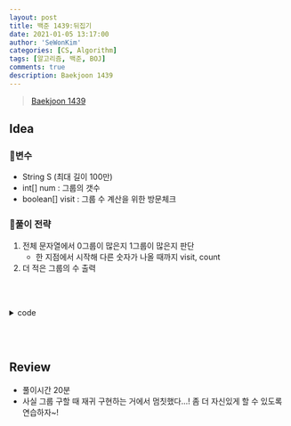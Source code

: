 ```yaml
---
layout: post
title: 백준 1439:뒤집기
date: 2021-01-05 13:17:00
author: 'SeWonKim'
categories: [CS, Algorithm]
tags: [알고리즘, 백준, BOJ]
comments: true
description: Baekjoon 1439
---
```


> [Baekjoon 1439](https://www.acmicpc.net/problem/1439)

## Idea

### 🥚변수

- String S (최대 길이 100만)
- int[] num : 그룹의 갯수
- boolean[] visit : 그룹 수 계산을 위한 방문체크

### 🍳풀이 전략

1. 전체 문자열에서 0그룹이 많은지 1그룹이 많은지 판단
   - 한 지점에서 시작해 다른 숫자가 나올 때까지 visit, count
2. 더 적은 그룹의 수 출력

&nbsp;  
&nbsp;


<details>
<summary>code</summary>
<div markdown="1">

```java
import java.util.Scanner;

public class BOJ1439_뒤집기 {
    static String S;
    static boolean[] visit;
    static int[] num;
    public static void main(String[] args) {
        Scanner sc = new Scanner(System.in);
        S = sc.nextLine();
        visit = new boolean[S.length()];
        num = new int[2];

        for (int i = 0; i < S.length(); i++) {
            if(!visit[i]) {
                i += go(i, S.charAt(i), 0) - 1;
                num[S.charAt(i) - '0']++;
            }
        }

        System.out.println(Math.min(num[0], num[1]));
    }

    public static int go(int pos, char ch, int count) {
        if(pos == S.length() || S.charAt(pos) != ch) {
            return count;
        }

        visit[pos] = true;
        return go(pos+1, ch, count+1);
    }
}
```

</div>
</details>

&nbsp;  
&nbsp;

## Review

- 풀이시간 20분
- 사실 그룹 구할 때 재귀 구현하는 거에서 멈칫했다...! 좀 더 자신있게 할 수 있도록 연습하자~!

&nbsp;  
&nbsp;
